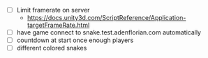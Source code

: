 - [ ] Limit framerate on server
    - https://docs.unity3d.com/ScriptReference/Application-targetFrameRate.html
- [ ] have game connect to snake.test.adenflorian.com automatically
- [ ] countdown at start once enough players
- [ ] different colored snakes
